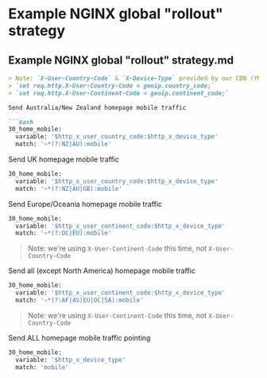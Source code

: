 # Example NGINX global "rollout" strategy

## Example NGINX global "rollout" strategy.md

```markdown
> Note: `X-User-Country-Code` & `X-Device-Type` provided by our CDN (YMMV)  
> `set req.http.X-User-Country-Code = geoip.country_code;`  
> `set req.http.X-User-Continent-Code = geoip.continent_code;`

Send Australia/New Zealand homepage mobile traffic

```bash
30_home_mobile:
  variable: '$http_x_user_country_code:$http_x_device_type'
  match: '~*(?:NZ|AU):mobile'
```

Send UK homepage mobile traffic

```bash
30_home_mobile:
  variable: '$http_x_user_country_code:$http_x_device_type'
  match: '~*(?:NZ|AU|GB):mobile'
```

Send Europe/Oceania homepage mobile traffic

```bash
30_home_mobile:
  variable: '$http_x_user_continent_code:$http_x_device_type'
  match: '~*(?:OC|EU):mobile'
```

> Note: we're using `X-User-Continent-Code` this time, not `X-User-Country-Code`

Send all (except North America) homepage mobile traffic

```bash
30_home_mobile:
  variable: '$http_x_user_continent_code:$http_x_device_type'
  match: '~*(?:AF|AS|EU|OC|SA):mobile'
```

> Note: we're using `X-User-Continent-Code` this time, not `X-User-Country-Code`

Send ALL homepage mobile traffic pointing

```bash
30_home_mobile:
  variable: '$http_x_device_type'
  match: 'mobile'
```
```

